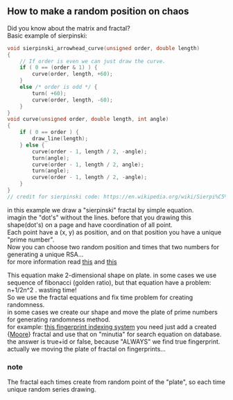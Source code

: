 ## How to make a random position on chaos
Did you know about the matrix and fractal?\
Basic example of sierpinski:
```c
void sierpinski_arrowhead_curve(unsigned order, double length)
{
    // If order is even we can just draw the curve.
    if ( 0 == (order & 1) ) {
        curve(order, length, +60);
    }
    else /* order is odd */ {
        turn( +60);
        curve(order, length, -60);
    }
}
void curve(unsigned order, double length, int angle)
{
    if ( 0 == order ) {
        draw_line(length);
    } else {
        curve(order - 1, length / 2, -angle);
        turn(angle);
        curve(order - 1, length / 2, angle);
        turn(angle);
        curve(order - 1, length / 2, -angle);
    }
}
// credit for sierpinski code: https://en.wikipedia.org/wiki/Sierpi%C5%84ski_curve
```
in this example we draw a "sierpinski" fractal by simple equation.\
imagin the "dot's" without the lines. before that you drawing this shape(dot's) on a page and have coordination of all point.\
Each point have a (x, y) as position, and on that position you have a unique "prime number".\
Now you can choose two random position and times that two numbers for generating a unique RSA...\
for more information read [this](https://github.com/mosi-arch/documents/blob/main/prime-number-cryptography.md) and [this](https://github.com/mosi-arch/documents/blob/main/safe-unique-random-number.md)

This equation make 2-dimensional shape on plate. in some cases we use sequence of fibonacci (golden ratio), but that equation have a problem: n+1/2n^2 . wasting time!\
So we use the fractal equations and fix time problem for creating randomness.\
in some cases we create our shape and move the plate of prime numbers for generating randomness method.\
for example: [this fingerprint indexing system](https://github.com/f-fq-academic/finger-print-revelution-studio/tree/master) you need just add a created {[Moore](https://en.wikipedia.org/wiki/Moore_curve)} fractal and use that on "minutia" for search equation on database. the answer is true+id or false, because "ALWAYS" we find true fingerprint. actually we moving the plate of fractal on fingerprints...

### note
The fractal each times create from random point of the "plate", so each time unique random series drawing.
